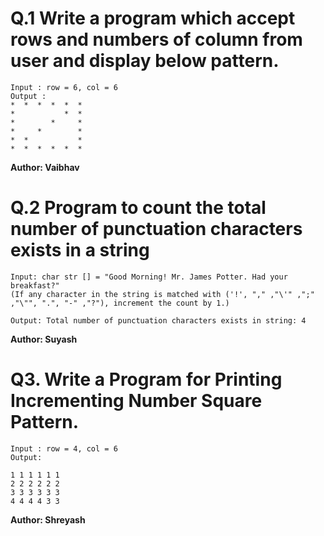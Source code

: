 # Q.1 Write a program which accept rows and numbers of column from user and display below pattern.
~~~
Input : row = 6, col = 6
Output :
*  *  *  *  *  *   
*           *  *
*        *     *
*     *        *
*  *           *
*  *  *  *  *  *
~~~
**Author: Vaibhav**

# Q.2 Program to count the total number of punctuation characters exists in a string
~~~
Input: char str [] = "Good Morning! Mr. James Potter. Had your breakfast?"  
(If any character in the string is matched with ('!', "," ,"\'" ,";" ,"\"", ".", "-" ,"?"), increment the count by 1.)

Output: Total number of punctuation characters exists in string: 4
~~~
**Author: Suyash**

# Q3. Write a Program for Printing Incrementing Number Square Pattern.
~~~
Input : row = 4, col = 6
Output:

1 1 1 1 1 1 
2 2 2 2 2 2
3 3 3 3 3 3
4 4 4 4 3 3

~~~
**Author: Shreyash**
 
